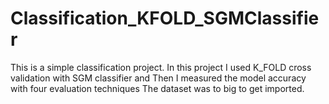 # Classification_KFOLD_SGMClassifier
This is a simple classification project. In this project I used K_FOLD cross validation with SGM classifier and Then I measured the model accuracy with four evaluation techniques
The dataset was to big to get imported.

